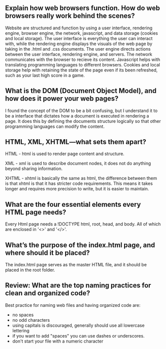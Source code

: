 ## Explain how web browsers function. How do web browsers really work behind the scenes?

Website are structured and function by using a user interface, rendering engine, browser engine, the network, javascript, and data storage (cookies and local storage). The user interface is everything the user can interact with, while the rendering engine displays the visuals of the web page by taking in the .html and .css documents. The user engine directs actions between the user interface, rendering engine, and servers. The network communicates with the browser to recieve its content. Javascript helps with translating programming languages to different browsers. Cookies and local storage help with retaining the state of the page even if its been refreshed, such as your last high score in a game.

## What is the DOM (Document Object Model), and how does it power your web pages? 

I found the concept of the DOM to be a bit confusing, but I understand it to be a interface that dictates how a document is executed in rendering a page. It does this by defining the documents structure logically so that other programming languages can modify the content.

## HTML, XML, XHTML—what sets them apart?

HTML - html is used to render page content and structure.

XML - xml is used to describe document nodes, it does not do anything beyond sharing information.

XHTML - xhtml is basically the same as html, the difference between them is that xhtml is that it has stricter code requirements. This means it takes longer and requires more precision to write, but it is easier to maintain.

## What are the four essential elements every HTML page needs?

Every Html page needs a !DOCTYPE html, root, head, and body. All of which are enclosed in '<>' and '</>'.


## What’s the purpose of the index.html page, and where should it be placed?

The index.html page serves as the master HTML file, and it should be placed in the root folder.

## Review: What are the top naming practices for clean and organized code?

Best practice for naming web files and having organized code are:
   - no spaces
   - no odd characters
   - using capitals is discouraged, generally should use all lowercase lettering
   - if you want to add "spaces" you can use dashes or underscores.
   - don't start your file with a numeric character
